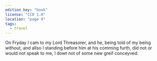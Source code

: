 ```yaml
---
edition_key: "book"
license: "CC0 1.0"
location: "page 9"
tags:
  - travel
---
```

On
Fryday I cam to my Lord Threasorer, and he, being told of my
being without, and allso I standing before him at his comming
furth, did not or would not speak to me, I dowt not of some new
greif conceyved.
